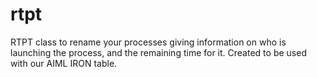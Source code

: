 # rtpt

RTPT class to rename your processes giving information on who is launching the
process, and the remaining time for it.
Created to be used with our AIML IRON table.

